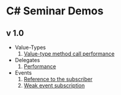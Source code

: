 C# Seminar Demos
================

## v 1.0 ##
* Value-Types
  1. [Value-type method call performance](http://dotnetfiddle.net/bk0Zq2)
* Delegates
  1. [Performance](http://dotnetfiddle.net/FlOcgw)
* Events
  1. [Reference to the subscriber](http://dotnetfiddle.net/geOyPh)
  2. [Weak event subscription](http://dotnetfiddle.net/BiimpJ)

